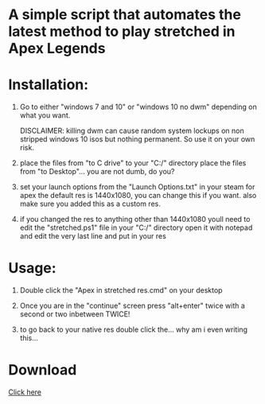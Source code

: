 # A simple script that automates the latest method to play stretched in Apex Legends


# Installation:

1. 	Go to either "windows 7 and 10" or "windows 10 no dwm" depending on 
	what you want.
	
	DISCLAIMER: killing dwm can cause random system lockups on non
	stripped windows 10 isos but nothing permanent. So use it on your own risk.

2.	place the files from "to C drive" to your "C:/" directory
	place the files from "to Desktop"... you are not dumb, do you?
	
3.	set your launch options from the "Launch Options.txt" in your steam for apex
	the default res is 1440x1080, you can change this if you want.
	also make sure you added this as a custom res.
	
4.	if you changed the res to anything other than 1440x1080 youll 
      	need to edit the "stretched.ps1" file in your "C:/" directory
	open it with notepad and edit the very last line and put in your res
	
# Usage:

1.	Double click the "Apex in stretched res.cmd" on your desktop

2.	Once you are in the "continue" screen press
	"alt+enter" twice with a second or two inbetween
	TWICE!

3.	to go back to your native res double click the... why am i even writing this...

# Download
[Click here](https://github.com/deaFPS/apex-stretched-script/releases)
